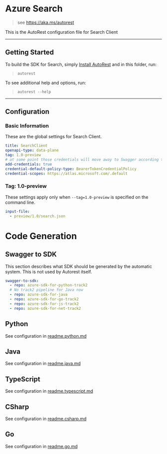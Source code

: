 # Azure Search

> see https://aka.ms/autorest

This is the AutoRest configuration file for Search Client

---

## Getting Started

To build the SDK for Search, simply [Install AutoRest](https://aka.ms/autorest/install) and in this folder, run:

> `autorest`

To see additional help and options, run:

> `autorest --help`

---

## Configuration

### Basic Information

These are the global settings for Search Client.

``` yaml
title: SearchClient
openapi-type: data-plane
tag: 1.0-preview
# at some point those credentials will move away to Swagger according to [this](https://github.com/Azure/autorest/issues/3718)
add-credentials: true
credential-default-policy-type: BearerTokenCredentialPolicy
credential-scopes: https://atlas.microsoft.com/.default
```


### Tag: 1.0-preview

These settings apply only when `--tag=1.0-preview` is specified on the command line.

``` yaml $(tag) == '1.0-preview'
input-file:
  - preview/1.0/search.json
```

# Code Generation

## Swagger to SDK

This section describes what SDK should be generated by the automatic system.
This is not used by Autorest itself.

```yaml $(swagger-to-sdk)
swagger-to-sdk:
  - repo: azure-sdk-for-python-track2
  # No track2 pipeline for Java now
  - repo: azure-sdk-for-java
  - repo: azure-sdk-for-go-track2
  - repo: azure-sdk-for-js-track2
  - repo: azure-sdk-for-net-track2
```
## Python

See configuration in [readme.python.md](./readme.python.md)

## Java

See configuration in [readme.java.md](./readme.java.md)

## TypeScript

See configuration in [readme.typescript.md](./readme.typescript.md)

## CSharp

See configuration in [readme.csharp.md](./readme.csharp.md)

## Go

See configuration in [readme.go.md](./readme.go.md)
